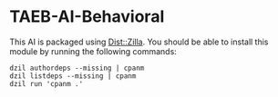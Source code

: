 # TAEB-AI-Behavioral

This AI is packaged using [Dist::Zilla](http://dzil.org). You should be able to install this module by running the following commands:

    dzil authordeps --missing | cpanm
    dzil listdeps --missing | cpanm
    dzil run 'cpanm .'

